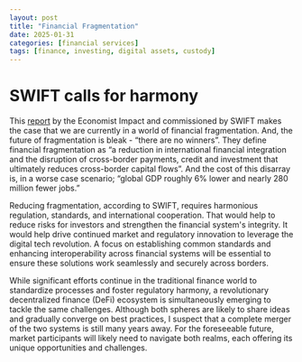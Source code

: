 ```yaml
---
layout: post
title: "Financial Fragmentation"
date: 2025-01-31
categories: [financial services]
tags: [finance, investing, digital assets, custody]
---
```


# SWIFT calls for harmony 

This [report](https://impact.economist.com/projects/cost-of-fragmentation/) by the Economist Impact and commissioned by SWIFT makes the case that we are currently in a world of financial fragmentation. And, the future of fragmentation is bleak - “there are no winners”. They define financial fragmentation as “a reduction in international financial integration and the disruption of cross-border payments, credit and investment that ultimately reduces cross-border capital flows”. And the cost of this disarray is, in a worse case scenario; “global GDP roughly 6% lower and nearly 280 million fewer jobs.”    

Reducing fragmentation, according to SWIFT, requires harmonious regulation, standards, and international cooperation. That would help to reduce risks for investors and strengthen the financial system's integrity. It would help drive continued market and regulatory innovation to leverage the digital tech revolution. A focus on establishing common standards and enhancing interoperability across financial systems will be essential to ensure these solutions work seamlessly and securely across borders.

While significant efforts continue in the traditional finance world to standardize processes and foster regulatory harmony, a revolutionary decentralized finance (DeFi) ecosystem is simultaneously emerging to tackle the same challenges. Although both spheres are likely to share ideas and gradually converge on best practices, I suspect that a complete merger of the two systems is still many years away. For the foreseeable future, market participants will likely need to navigate both realms, each offering its unique opportunities and challenges.

